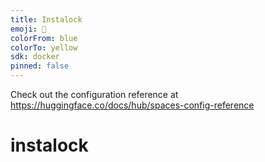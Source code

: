 ```yaml
---
title: Instalock
emoji: 🐠
colorFrom: blue
colorTo: yellow
sdk: docker
pinned: false
---
```


Check out the configuration reference at https://huggingface.co/docs/hub/spaces-config-reference
# instalock
